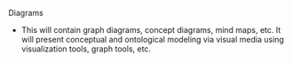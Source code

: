 Diagrams

* This will contain graph diagrams, concept diagrams, mind maps, etc. It will present conceptual and ontological modeling via visual media using visualization tools, graph tools, etc.  
